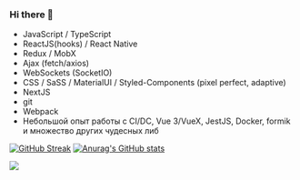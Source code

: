 ### Hi there 👋

- JavaScript / TypeScript
- ReactJS(hooks) / React Native
- Redux / MobX
- Ajax (fetch/axios)
- WebSockets (SocketIO)
- CSS / SaSS / MaterialUI / Styled-Components (pixel perfect, adaptive)
- NextJS
- git
- Webpack
- Небольшой опыт работы с CI/DC, Vue 3/VueX, JestJS, Docker, formik 
и множество других чудесных либ


[![GitHub Streak](https://github-readme-streak-stats.herokuapp.com/?user=illarjonov)](https://git.io/streak-stats)   [![Anurag's GitHub stats](https://github-readme-stats.vercel.app/api?username=illarjonov)](https://github.com/anuraghazra/github-readme-stats) 

![](https://komarev.com/ghpvc/?username=illarjonov)
<!--
**Illarjonov/illarjonov** is a ✨ _special_ ✨ repository because its `README.md` (this file) appears on your GitHub profile.

Here are some ideas to get you started:

- 🔭 I’m currently working on ...
- 🌱 I’m currently learning ...
- 👯 I’m looking to collaborate on ...
- 🤔 I’m looking for help with ...
- 💬 Ask me about ...
- 📫 How to reach me: ...
- 😄 Pronouns: ...
- ⚡ Fun fact: ...
-->
